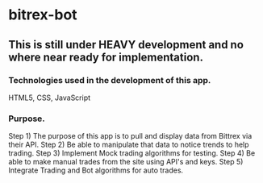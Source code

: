 # bitrex-bot

## This is still under HEAVY development and no where near ready for implementation.

### Technologies used in the development of this app.
HTML5, CSS, JavaScript

### Purpose.
Step 1) The purpose of this app is to pull and display data from Bittrex via their API.
Step 2) Be able to manipulate that data to notice trends to help trading.
Step 3) Implement Mock trading algorithms for testing.
Step 4) Be able to make manual trades from the site using API's and keys.
Step 5) Integrate Trading and Bot algorithms for auto trades.
